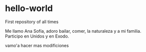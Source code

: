 # hello-world
First repository of all times

Me llamo  Ana Sofía, adoro bailar, comer, la naturaleza y a mi familia. 
Participo en Unidos y en Exodo. 

vamo'a hacer mas modificiones 

